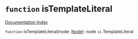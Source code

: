 # `function` isTemplateLiteral

[Documentation Index](../README.md)

`function` isTemplateLiteral(node: [Node](../private.interface.Node/README.md)): node `is` TemplateLiteral